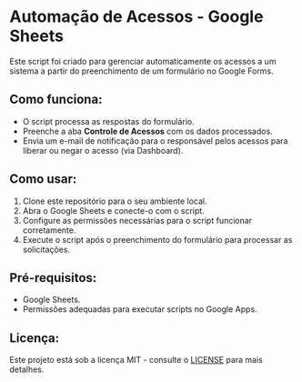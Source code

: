 # Automação de Acessos - Google Sheets

Este script foi criado para gerenciar automaticamente os acessos a um sistema a partir do preenchimento de um formulário no Google Forms.

## Como funciona:
- O script processa as respostas do formulário.
- Preenche a aba **Controle de Acessos** com os dados processados.
- Envia um e-mail de notificação para o responsável pelos acessos para liberar ou negar o acesso (via Dashboard).

## Como usar:
1. Clone este repositório para o seu ambiente local.
2. Abra o Google Sheets e conecte-o com o script.
3. Configure as permissões necessárias para o script funcionar corretamente.
4. Execute o script após o preenchimento do formulário para processar as solicitações.

## Pré-requisitos:
- Google Sheets.
- Permissões adequadas para executar scripts no Google Apps.

## Licença:
Este projeto está sob a licença MIT - consulte o [LICENSE](LICENSE) para mais detalhes.
